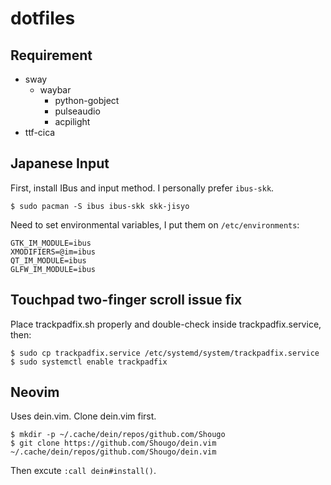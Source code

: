 # dotfiles

## Requirement

* sway
  * waybar
    * python-gobject
    * pulseaudio
    * acpilight
* ttf-cica

## Japanese Input

First, install IBus and input method. I personally prefer `ibus-skk`.

```
$ sudo pacman -S ibus ibus-skk skk-jisyo
```

Need to set environmental variables, I put them on `/etc/environments`: 

```
GTK_IM_MODULE=ibus
XMODIFIERS=@im=ibus
QT_IM_MODULE=ibus
GLFW_IM_MODULE=ibus
```

## Touchpad two-finger scroll issue fix

Place trackpadfix.sh properly and double-check inside trackpadfix.service, then:

```
$ sudo cp trackpadfix.service /etc/systemd/system/trackpadfix.service
$ sudo systemctl enable trackpadfix
```

## Neovim

Uses dein.vim. Clone dein.vim first.

```
$ mkdir -p ~/.cache/dein/repos/github.com/Shougo
$ git clone https://github.com/Shougo/dein.vim ~/.cache/dein/repos/github.com/Shougo/dein.vim
```

Then excute `:call dein#install()`.
